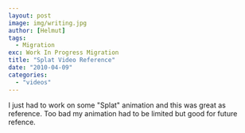```yaml
---
layout: post
image: img/writing.jpg
author: [Helmut]
tags:
  - Migration
exc: Work In Progress Migration
title: "Splat Video Reference"
date: "2010-04-09"
categories: 
  - "videos"
---
```


I just had to work on some "Splat" animation and this was great as reference. Too bad my animation had to be limited but good for future refence.
